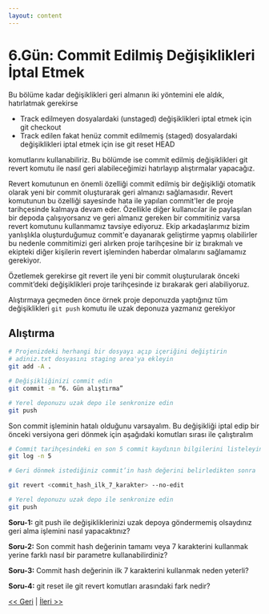 ```yaml
---
layout: content
---
```


# 6.Gün: Commit Edilmiş Değişiklikleri İptal Etmek

Bu bölüme kadar değişiklikleri geri almanın iki yöntemini ele aldık, hatırlatmak gerekirse

* Track edilmeyen dosyalardaki \(unstaged\) değişiklikleri iptal etmek için git checkout
* Track edilen fakat henüz commit edilmemiş \(staged\) dosyalardaki değişiklikleri iptal etmek için ise git reset HEAD

komutlarını kullanabiliriz. Bu bölümde ise commit edilmiş değişiklikleri git revert komutu ile nasıl geri alabileceğimizi hatırlayıp alıştırmalar yapacağız.

Revert komutunun en önemli özelliği commit edilmiş bir değişikliği otomatik olarak yeni bir commit oluşturarak geri almanızı sağlamasıdır. Revert komutunun bu özelliği sayesinde hata ile yapılan commit'ler de proje tarihçesinde kalmaya devam eder. Özellikle diğer kullanıcılar ile paylaşılan bir depoda çalışıyorsanız ve geri almanız gereken bir commitiniz varsa revert komutunu kullanmamız tavsiye ediyoruz. Ekip arkadaşlarımız bizim yanlışlıkla oluşturduğumuz commit'e dayanarak geliştirme yapmış olabilirler bu nedenle commitimizi geri alırken proje tarihçesine bir iz bırakmalı ve ekipteki diğer kişilerin revert işleminden haberdar olmalarını sağlamamız gerekiyor.

Özetlemek gerekirse git revert ile yeni bir commit oluşturularak önceki commit’deki değişiklikleri proje tarihçesinde iz bırakarak geri alabiliyoruz.

Alıştırmaya geçmeden önce örnek proje deponuzda yaptığınız tüm değişiklikleri `git push` komutu ile uzak deponuza yazmanız gerekiyor

## Alıştırma

```bash
# Projenizdeki herhangi bir dosyayı açıp içeriğini değiştirin
# adiniz.txt dosyasını staging area'ya ekleyin
git add -A .

# Değişikliğinizi commit edin
git commit -m “6. Gün alıştırma”

# Yerel deponuzu uzak depo ile senkronize edin
git push
```

Son commit işleminin hatalı olduğunu varsayalım. Bu değişikliği iptal edip bir önceki versiyona geri dönmek için aşağıdaki komutları sırası ile çalıştıralım

```bash
# Commit tarihçesindeki en son 5 commit kaydının bilgilerini listeleyin
git log -n 5

# Geri dönmek istediğiniz commit’in hash değerini belirledikten sonra

git revert <commit_hash_ilk_7_karakter> --no-edit

# Yerel deponuzu uzak depo ile senkronize edin
git push
```

**Soru-1:** git push ile değişikliklerinizi uzak depoya göndermemiş olsaydınız geri alma işlemini nasıl yapacaktınız?

**Soru-2:** Son commit hash değerinin tamamı veya 7 karakterini kullanmak yerine farklı nasıl bir parametre kullanabilirdiniz?

**Soru-3:** Commit hash değerinin ilk 7 karakterini kullanmak neden yeterli?

**Soru-4:** git reset ile git revert komutları arasındaki fark nedir?

[&lt;&lt; Geri](gun_05.md) \| [İleri &gt;&gt;](gun_07.md)
